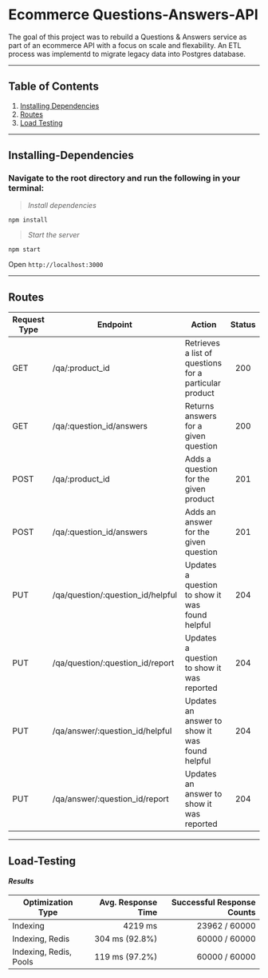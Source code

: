 # Ecommerce Questions-Answers-API
The goal of this project was to rebuild a Questions & Answers service as part of an ecommerce API with a focus on scale and flexability. An ETL process was implementd to migrate legacy data into Postgres database. 

---

## Table of Contents
1. [Installing Dependencies](#Installing-Dependencies)
2. [Routes](#Routes)
3. [Load Testing](#Load-Testing)

---

## Installing-Dependencies

### Navigate to the root directory and run the following in your terminal:

>*Install dependencies*
```
npm install
```
>*Start the server*
```
npm start
```
Open `http://localhost:3000`

---

## Routes

| Request Type | Endpoint                    | Action                                                                    | Status |
|--------------|-----------------------------|----------------------------------------------------------------------------|:--------:|
| GET          | /qa/:product_id                    | Retrieves a list of questions for a particular product                     | 200    |
| GET          | /qa/:question_id/answers           | Returns answers for a given question                                       | 200    |
| POST         | /qa/:product_id                    | Adds a question for the given product                                      | 201    |
| POST         | /qa/:question_id/answers           | Adds an answer for the given question                                      | 201    |
| PUT          | /qa/question/:question_id/helpful  | Updates a question to show it was found helpful                            | 204    |
| PUT          | /qa/question/:question_id/report   | Updates a question to show it was reported                                 | 204    |
| PUT          | /qa/answer/:question_id/helpful    | Updates an answer to show it was found helpful                             | 204    |
| PUT          | /qa/answer/:question_id/report     | Updates an answer to show it was reported                                  | 204    |


---

## Load-Testing

#### *Results*
| Optimization Type      | Avg. Response Time  | Successful Response Counts |
|------------------------|--------------------:|---------------------------:|
| Indexing               |             4219 ms |              23962 / 60000 |
| Indexing, Redis        |      304 ms (92.8%) |               60000 / 60000 |
| Indexing, Redis, Pools |      119 ms (97.2%) |               60000 / 60000 |



